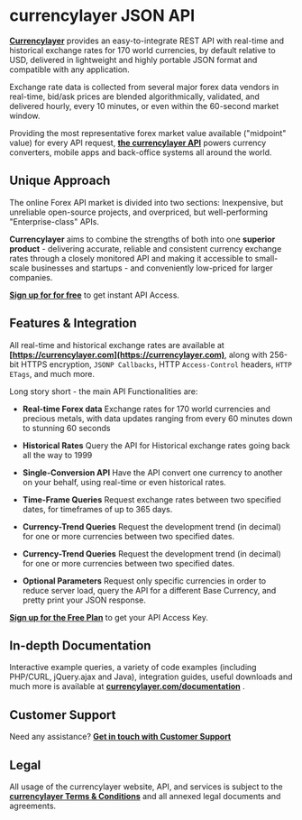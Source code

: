 # currencylayer JSON API

**[Currencylayer](https://currencylayer.com)** provides an easy-to-integrate REST API with real-time and historical exchange rates for 170 world currencies, by default relative to USD, delivered in lightweight and highly portable JSON format and compatible with any application.

Exchange rate data is collected from several major forex data vendors in real-time, bid/ask prices are blended algorithmically, validated, and delivered hourly, every 10 minutes, or even within the 60-second market window.

Providing the most representative forex market value available ("midpoint" value) for every API request, **[the currencylayer API](https://currencylayer.com)** powers currency converters, mobile apps and back-office systems all around the world.

## Unique Approach

The online Forex API market is divided into two sections: Inexpensive, but unreliable open-source projects, and overpriced, but well-performing "Enterprise-class" APIs.

**Currencylayer** aims to combine the strengths of both into one **superior product** - delivering accurate, reliable and consistent currency exchange rates through a closely monitored API and making it accessible to small-scale businesses and startups - and conveniently low-priced for larger companies.

**[Sign up for for free](https://currencylayer.com/product)** to get instant API Access.

## Features & Integration

All real-time and historical exchange rates are available at **[https://currencylayer.com](https://currencylayer.com)**, along with 256-bit HTTPS encryption, `JSONP Callbacks`, HTTP `Access-Control` headers, `HTTP ETags`, and much more.

Long story short - the main API Functionalities are:

* **Real-time Forex data**
Exchange rates for 170 world currencies and precious metals, with data updates ranging from every 60 minutes down to stunning 60 seconds 

* **Historical Rates**
Query the API for Historical exchange rates going back all the way to 1999

* **Single-Conversion API**
Have the API convert one currency to another on your behalf, using real-time or even historical rates.

* **Time-Frame Queries**
Request exchange rates between two specified dates, for timeframes of up to 365 days.

* **Currency-Trend Queries**
Request the development trend (in decimal) for one or more currencies between two specified dates.

* **Currency-Trend Queries**
Request the development trend (in decimal) for one or more currencies between two specified dates.

* **Optional Parameters**
Request only specific currencies in order to reduce server load, query the API for a different Base Currency, and pretty print your JSON response.

**[Sign up for the Free Plan](https://currencylayer.com/product)** to get your API Access Key.

## In-depth Documentation

Interactive example queries, a variety of code examples (including PHP/CURL, jQuery.ajax and Java), integration guides, useful downloads and much more is available at **[currencylayer.com/documentation](https://currencylayer.com/documentation)** .

## Customer Support
Need any assistance? **[Get in touch with Customer Support](mailto:support@apilayer.net?subject=[currencylayer])**

## Legal

All usage of the currencylayer website, API, and services is subject to the **[currencylayer Terms & Conditions](https://currencylayer.com/terms)** and all annexed legal documents and agreements.
